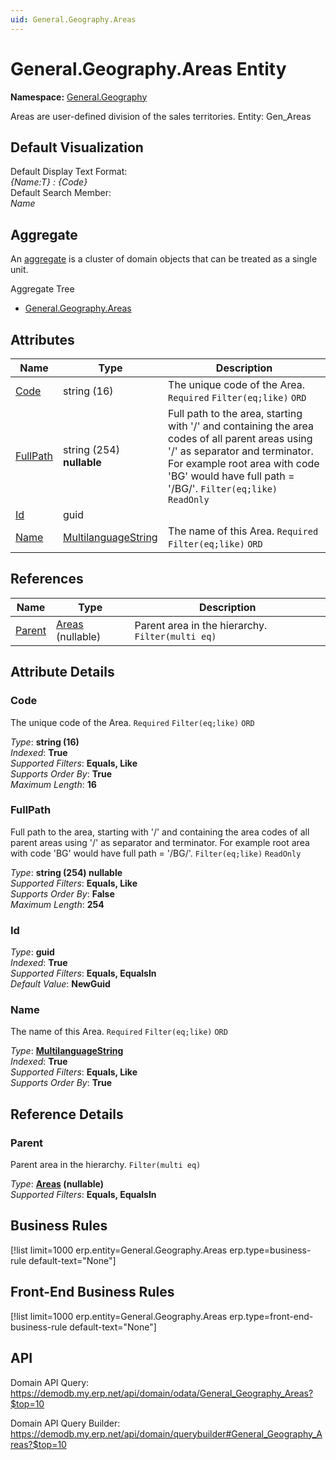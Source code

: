```yaml
---
uid: General.Geography.Areas
---
```

# General.Geography.Areas Entity

**Namespace:** [General.Geography](General.Geography.md)  

Areas are user-defined division of the sales territories. Entity: Gen_Areas

## Default Visualization
Default Display Text Format:  
_{Name:T} : {Code}_  
Default Search Member:  
_Name_  

## Aggregate
An [aggregate](https://docs.erp.net/tech/advanced/concepts/aggregates.html) is a cluster of domain objects that can be treated as a single unit.  

Aggregate Tree  
* [General.Geography.Areas](General.Geography.Areas.md)  

## Attributes

| Name | Type | Description |
| ---- | ---- | --- |
| [Code](General.Geography.Areas.md#code) | string (16) | The unique code of the Area. `Required` `Filter(eq;like)` `ORD` 
| [FullPath](General.Geography.Areas.md#fullpath) | string (254) __nullable__ | Full path to the area, starting with '/' and containing the area codes of all parent areas using '/' as separator and terminator. For example root area with code 'BG' would have full path = '/BG/'. `Filter(eq;like)` `ReadOnly` 
| [Id](General.Geography.Areas.md#id) | guid |  
| [Name](General.Geography.Areas.md#name) | [MultilanguageString](../data-types.md#multilanguagestring) | The name of this Area. `Required` `Filter(eq;like)` `ORD` 

## References

| Name | Type | Description |
| ---- | ---- | --- |
| [Parent](General.Geography.Areas.md#parent) | [Areas](General.Geography.Areas.md) (nullable) | Parent area in the hierarchy. `Filter(multi eq)` |


## Attribute Details

### Code

The unique code of the Area. `Required` `Filter(eq;like)` `ORD`

_Type_: **string (16)**  
_Indexed_: **True**  
_Supported Filters_: **Equals, Like**  
_Supports Order By_: **True**  
_Maximum Length_: **16**  

### FullPath

Full path to the area, starting with '/' and containing the area codes of all parent areas using '/' as separator and terminator. For example root area with code 'BG' would have full path = '/BG/'. `Filter(eq;like)` `ReadOnly`

_Type_: **string (254) __nullable__**  
_Supported Filters_: **Equals, Like**  
_Supports Order By_: **False**  
_Maximum Length_: **254**  

### Id

_Type_: **guid**  
_Indexed_: **True**  
_Supported Filters_: **Equals, EqualsIn**  
_Default Value_: **NewGuid**  

### Name

The name of this Area. `Required` `Filter(eq;like)` `ORD`

_Type_: **[MultilanguageString](../data-types.md#multilanguagestring)**  
_Indexed_: **True**  
_Supported Filters_: **Equals, Like**  
_Supports Order By_: **True**  


## Reference Details

### Parent

Parent area in the hierarchy. `Filter(multi eq)`

_Type_: **[Areas](General.Geography.Areas.md) (nullable)**  
_Supported Filters_: **Equals, EqualsIn**  



## Business Rules

[!list limit=1000 erp.entity=General.Geography.Areas erp.type=business-rule default-text="None"]

## Front-End Business Rules

[!list limit=1000 erp.entity=General.Geography.Areas erp.type=front-end-business-rule default-text="None"]

## API

Domain API Query:
<https://demodb.my.erp.net/api/domain/odata/General_Geography_Areas?$top=10>

Domain API Query Builder:
<https://demodb.my.erp.net/api/domain/querybuilder#General_Geography_Areas?$top=10>

